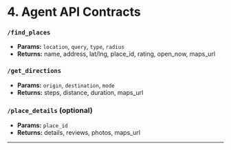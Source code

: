 # 4. Agent API Contracts

### `/find_places`
- **Params:** `location`, `query`, `type`, `radius`
- **Returns:** name, address, lat/lng, place_id, rating, open_now, maps_url

### `/get_directions`
- **Params:** `origin`, `destination`, `mode`
- **Returns:** steps, distance, duration, maps_url

### `/place_details` (optional)
- **Params:** `place_id`
- **Returns:** details, reviews, photos, maps_url

---
